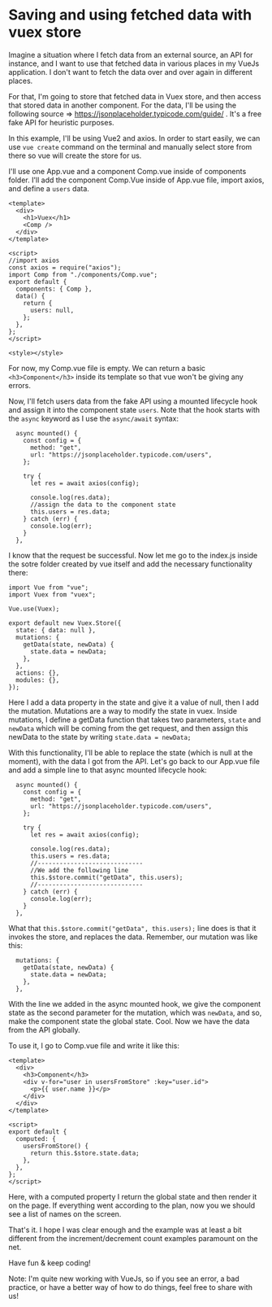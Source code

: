 # Saving and using fetched data with vuex store

Imagine a situation where I fetch data from an external source, an API for instance, and I want to use that fetched data in various places in my VueJs application. I don't want to fetch the data over and over again in different places.

For that, I'm going to store that fetched data in Vuex store, and then access that stored data in another component. For the data, I'll be using the following source => https://jsonplaceholder.typicode.com/guide/ . It's a free fake API for heuristic purposes.

In this example, I'll be using Vue2 and axios. In order to start easily, we can use `vue create` command
on the terminal and manually select store from there so vue will create the store for us.

I'll use one App.vue and a component Comp.vue inside of components folder. I'll add the component Comp.Vue inside of App.vue file, import axios, and define a `users` data.

```
<template>
  <div>
    <h1>Vuex</h1>
    <Comp />
  </div>
</template>

<script>
//import axios
const axios = require("axios");
import Comp from "./components/Comp.vue";
export default {
  components: { Comp },
  data() {
    return {
      users: null,
    };
  },
};
</script>

<style></style>
```

For now, my Comp.vue file is empty. We can return a basic `<h3>Component</h3>` inside its template so that vue won't be giving any errors.

Now, I'll fetch users data from the fake API using a mounted lifecycle hook and assign it into the component state `users`. Note that the hook starts with the `async` keyword as I use the `async/await` syntax:

```
  async mounted() {
    const config = {
      method: "get",
      url: "https://jsonplaceholder.typicode.com/users",
    };

    try {
      let res = await axios(config);

      console.log(res.data);
      //assign the data to the component state
      this.users = res.data;
    } catch (err) {
      console.log(err);
    }
  },
```

I know that the request be successful. Now let me go to the index.js inside the sotre folder created by vue itself and add the necessary functionality there:

```
import Vue from "vue";
import Vuex from "vuex";

Vue.use(Vuex);

export default new Vuex.Store({
  state: { data: null },
  mutations: {
    getData(state, newData) {
      state.data = newData;
    },
  },
  actions: {},
  modules: {},
});

```

Here I add a data property in the state and give it a value of null, then I add the mutation. Mutations are a way to modify the state in vuex. Inside mutations, I define a getData function that takes two parameters, `state` and `newData` which will be coming from the get request, and then assign this newData to the state by writing `state.data = newData;`

With this functionality, I'll be able to replace the state (which is null at the moment), with the data I got from the API. Let's go back to our App.vue file and add a simple line to that async mounted lifecycle hook:

```
  async mounted() {
    const config = {
      method: "get",
      url: "https://jsonplaceholder.typicode.com/users",
    };

    try {
      let res = await axios(config);

      console.log(res.data);
      this.users = res.data;
      //-----------------------------
      //We add the following line
      this.$store.commit("getData", this.users);
      //-----------------------------
    } catch (err) {
      console.log(err);
    }
  },
```

What that `this.$store.commit("getData", this.users);` line does is that it invokes the store, and replaces the data. Remember, our mutation was like this:

```
  mutations: {
    getData(state, newData) {
      state.data = newData;
    },
  },
```

With the line we added in the async mounted hook, we give the component state as the second parameter for the mutation, which was `newData`, and so, make the component state the global state. Cool. Now we have the data from the API globally.

To use it, I go to Comp.vue file and write it like this:

```
<template>
  <div>
    <h3>Component</h3>
    <div v-for="user in usersFromStore" :key="user.id">
      <p>{{ user.name }}</p>
    </div>
  </div>
</template>

<script>
export default {
  computed: {
    usersFromStore() {
      return this.$store.state.data;
    },
  },
};
</script>
```

Here, with a computed property I return the global state and then render it on the page. If everything went according to the plan, now you we should see a list of names on the screen.

That's it. I hope I was clear enough and the example was at least a bit different from the increment/decrement count examples paramount on the net.

Have fun & keep coding!

Note: I'm quite new working with VueJs, so if you see an error, a bad practice, or have a better way of how to do things, feel free to share with us!
